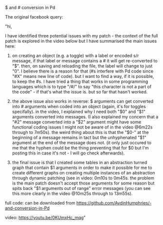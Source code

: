 $ and # conversion in Pd

The original facebook query:

"hi,

I have identified three potential issues with my patch - the context of the full patch is explored in the video below but I have summarised the main issues here:

1. on creating an object (e.g. a toggle) with a label or encoded s/r message, if that label or message contains a # it will get re-converted to "$". then, on saving and reloading the file, the label will change to just "0". I believe there is a reason for that (#s interfere with Pd code since "#X" means new line of code). but I want to find a way, if it is possible, to keep the #s. I have tried a thing that works in some programming languages which is to type "/#/" to say "this character is not a part of the code" - if that's what the issue is. but so far that hasn't worked.

2. the above issue also works in reverse: $ arguments can get converted into # arguments when coded into an object (again, it's for toggles specifally). in the video, I explained why I need both "$0" and "$1" arguments converted into messages. (I also explained my concern that a "#2" message converted into a "$2" argument might have some functional coding issues I might not be aware of in the video @6m22s through to 7m50s). the weird thing about this is that the "$0-" at the beginning of a message remains in tact but the unhyphenated "$1" argument at the end of the message does not. (it only just occured to me that the hyphen could be the thing preventing that for $0 but I'm posting this in case it's not - I will go check afterwards).

3. the final issue is that I created some tables in an abstraction turned graph that contain $1 arguments in order to make it possible for me to create different graphs on creating multiple instances of an abstraction through dynamic patching (see in video: 0m10s to 0m45s. the problem is the main patch doesn't accept those arguments for some reason but spits back "$1 arguments out of range" error messages (you can see this more clearly in the video @10m25s through to 13m55s). 

full code: can be downloaded from https://github.com/AydinHumphries/-and-conversion-in-Pd

video: https://youtu.be/0KUmxHc_mqg"
